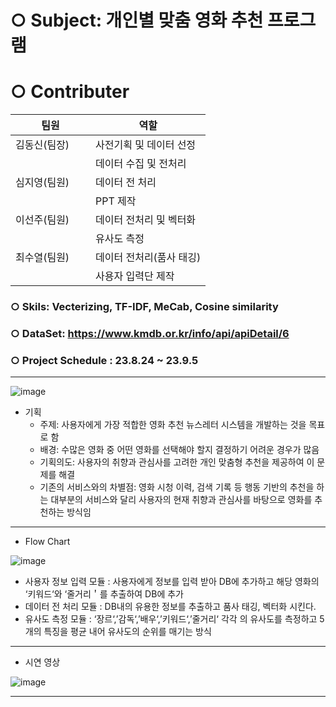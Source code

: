 # ○ Subject: 개인별 맞춤 영화 추천 프로그램

# ○ Contributer

팀원|역할|
------------|-----------------------
김동신(팀장) | 사전기획 및 데이터 선정 
　　　　　　　| 데이터 수집 및 전처리   
심지영(팀원) | 데이터 전 처리         
　　　　　　　|  PPT 제작              
이선주(팀원) | 데이터 전처리 및 벡터화
　　　　　　　| 유사도 측정             
최수열(팀원) | 데이터 전처리(품사 태깅) 
　　　　　　　| 사용자 입력단 제작     

### ○ Skils: Vecterizing, TF-IDF, MeCab, Cosine similarity
### ○ DataSet: https://www.kmdb.or.kr/info/api/apiDetail/6 
### ○ Project Schedule : 23.8.24 ~ 23.9.5


---

![image](https://github.com/KimDong-gue/Command_Movie/assets/116249934/c0ac7c8f-3452-4a97-ba79-78be0a91d7e2)


- 기획
  - 주제: 사용자에게 가장 적합한 영화 추천 뉴스레터 시스템을 개발하는 것을 목표로 함
  - 배경: 수많은 영화 중 어떤 영화를 선택해야 할지 결정하기 어려운 경우가 많음 
  - 기획의도: 사용자의 취향과 관심사를 고려한 개인 맞춤형 추천을 제공하여 이 문제를 해결
  - 기존의 서비스와의 차별점: 영화 시청 이력, 검색 기록 등 행동 기반의 추천을 하는 대부분의 서비스와 달리 사용자의 현재 취향과 관심사를 바탕으로 영화를 추천하는 방식임


---

- Flow Chart
  
![image](https://github.com/KimDong-gue/Command_Movie/assets/116249934/1dd41513-3f49-4c34-a3c2-fd64aa2c765c)

- 사용자 정보 입력 모듈 : 사용자에게 정보를 입력 받아 DB에 추가하고 해당 영화의 ‘키워드‘와 ‘줄거리＇를  추출하여 DB에 추가
- 데이터 전 처리 모듈 : DB내의  유용한 정보를 추출하고 품사 태깅, 벡터화 시킨다. 
- 유사도 측정 모듈 : ‘장르‘,’감독‘,’배우‘,’키워드‘,’줄거리‘ 각각 의 유사도를 측정하고 5개의 특징을 평균 내어 유사도의 순위를 매기는 방식

---
- 시연 영상

![image](https://github.com/KimDong-gue/Command_Movie/assets/116249934/d1185802-6236-412f-b15a-00428855b774)

---
